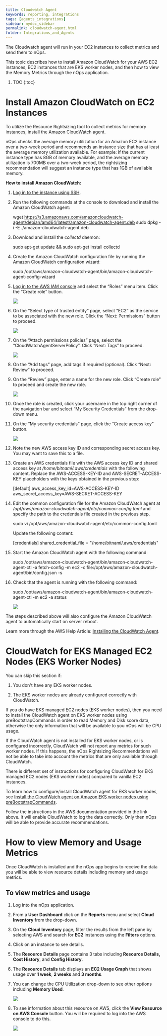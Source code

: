 ```yaml
---
title: Cloudwatch Agent
keywords: reporting, integrations
tags: [agents_integrations]
sidebar: mydoc_sidebar
permalink: cloudwatch-agent.html
folder: Integrations_and_Agents
---
```


The Cloudwatch agent will run in your EC2 instances to collect metrics and send them to nOps.

This topic describes how to install Amazon CloudWatch for your AWS EC2 instances, EC2 instances that are EKS worker nodes, and then how to view the Memory Metrics through the nOps application.

1. TOC
{:toc}
    

Install Amazon CloudWatch on EC2 Instances
==========================================

To utilize the Resource Rightsizing tool to collect metrics for memory instances, install the Amazon CloudWatch agent.

nOps checks the average memory utilization for an Amazon EC2 instance over a two-week period and recommends an instance size that has at least the average memory utilization available. For example: If the current instance type has 8GB of memory available, and the average memory utilization is 700MB over a two-week period, the rightsizing recommendation will suggest an instance type that has 1GB of available memory.

**How to install Amazon CloudWatch:**

1.  [Log in to the instance using SSH](https://docs.bitnami.com/aws/faq/get-started/connect-ssh/).
    
2.  Run the following commands at the console to download and install the Amazon CloudWatch agent:
    
    wget https://s3.amazonaws.com/amazoncloudwatch-agent/debian/amd64/latest/amazon-cloudwatch-agent.deb sudo dpkg -i -E ./amazon-cloudwatch-agent.deb
    
3.  Download and install the _collectd_ daemon:
    
    sudo apt-get update && sudo apt-get install collectd
    
4.  Create the Amazon CloudWatch configuration file by running the Amazon CloudWatch configuration wizard:
    
    sudo /opt/aws/amazon-cloudwatch-agent/bin/amazon-cloudwatch-agent-config-wizard
    
5.  [Log in to the AWS IAM console](https://console.aws.amazon.com/iam) and select the “Roles” menu item. Click the “Create role” button.  
    
    [![](https://downloads.intercomcdn.com/i/o/508477549/82ba9779a0ab648e61b57825/image.png)](https://downloads.intercomcdn.com/i/o/508477549/82ba9779a0ab648e61b57825/image.png)
    
6.  On the “Select type of trusted entity” page, select “EC2” as the service to be associated with the new role. Click the “Next: Permissions” button to proceed.
    
    [![](https://downloads.intercomcdn.com/i/o/508475263/72dd946effc92bbf4c73ffa1/image.png)](https://downloads.intercomcdn.com/i/o/508475263/72dd946effc92bbf4c73ffa1/image.png)
    
7.  On the “Attach permissions policies” page, select the “CloudWatchAgentServerPolicy”. Click “Next: Tags” to proceed.
    
    [![](https://downloads.intercomcdn.com/i/o/305154435/0132d0e2c484490bc8f70ee3/image.png?expires=1619793731&signature=5d982f8b76173b20eb4ccc29f6d1a598a9faf6c439d5612a525222caafcfffbf)](https://downloads.intercomcdn.com/i/o/305154435/0132d0e2c484490bc8f70ee3/image.png?expires=1619793731&signature=5d982f8b76173b20eb4ccc29f6d1a598a9faf6c439d5612a525222caafcfffbf)
    
8.  On the “Add tags” page, add tags if required (optional). Click “Next: Review” to proceed.
    
9.  On the “Review” page, enter a name for the new role. Click “Create role” to proceed and create the new role.
    
    [![](https://downloads.intercomcdn.com/i/o/508474711/d2b1d1a0fb4f9ee8c0bfe222/image.png)](https://downloads.intercomcdn.com/i/o/508474711/d2b1d1a0fb4f9ee8c0bfe222/image.png)
    
10. Once the role is created, click your username in the top right corner of the navigation bar and select “My Security Credentials” from the drop-down menu.
    
11. On the “My security credentials” page, click the “Create access key” button.
    
    [![](https://downloads.intercomcdn.com/i/o/305155071/a42a346eb6855c918b900a9c/image.png?expires=1619793731&signature=a79de53bbe9b805e2d53960be7e78a48c64b911585313032cf416d0d369511c5)](https://downloads.intercomcdn.com/i/o/305155071/a42a346eb6855c918b900a9c/image.png?expires=1619793731&signature=a79de53bbe9b805e2d53960be7e78a48c64b911585313032cf416d0d369511c5)
    
12. Note the new AWS access key ID and corresponding secret access key. You may want to save this to a file.  
    
13. Create an AWS credentials file with the AWS access key ID and shared access key at _/home/bitnami/.aws/credentials_ with the following content. Replace the AWS-ACCESS-KEY-ID and AWS-SECRET-ACCESS-KEY placeholders with the keys obtained in the previous step:
    
    \[default\] aws\_access\_key\_id=AWS-ACCESS-KEY-ID aws\_secret\_access\_key=AWS-SECRET-ACCESS-KEY
    
14. Edit the common configuration file for the Amazon CloudWatch agent at _/opt/aws/amazon-cloudwatch-agent/etc/common-config.toml_ and specify the path to the credentials file created in the previous step.
    
    sudo vi /opt/aws/amazon-cloudwatch-agent/etc/common-config.toml
    
      
    Update the following content:
    
    \[credentials\] shared\_credential\_file = "/home/bitnami/.aws/credentials"
    
15. Start the Amazon CloudWatch agent with the following command:
    
    sudo /opt/aws/amazon-cloudwatch-agent/bin/amazon-cloudwatch-agent-ctl -a fetch-config -m ec2 -c file:/opt/aws/amazon-cloudwatch-agent/bin/config.json -s
    
16. Check that the agent is running with the following command:
    
    sudo /opt/aws/amazon-cloudwatch-agent/bin/amazon-cloudwatch-agent-ctl -m ec2 -a status
    
    [![](https://downloads.intercomcdn.com/i/o/305156957/164c695764377b799f5f97d4/image.png?expires=1619793731&signature=abd898a02eeb8e2fdf49d59260e7ce8d714718226f0a18af1f3169bb8b679640)](https://downloads.intercomcdn.com/i/o/305156957/164c695764377b799f5f97d4/image.png?expires=1619793731&signature=abd898a02eeb8e2fdf49d59260e7ce8d714718226f0a18af1f3169bb8b679640)
    

The steps described above will also configure the Amazon CloudWatch agent to automatically start on server reboot.

Learn more through the AWS Help Article: [Installing the CloudWatch Agent](https://docs.aws.amazon.com/AmazonCloudWatch/latest/monitoring/install-CloudWatch-Agent-on-EC2-Instance.html).

CloudWatch for EKS Managed EC2 Nodes (EKS Worker Nodes)
=======================================================

You can skip this section if:

1.  You don't have any EKS worker nodes.
    
2.  The EKS worker nodes are already configured correctly with CloudWatch.
    

If you do have EKS managed EC2 nodes (EKS worker nodes), then you need to install the CloudWatch agent on EKS worker nodes using preBootstrapCommands in order to read Memory and Disk score data, otherwise the only information that will be available to you nOps will be CPU usage.

If the CloudWatch agent is not installed for EKS worker nodes, or is configured incorrectly, CloudWatch will not report any metrics for such worker nodes. If this happens, the nOps Rightsizing Recommendations will not be able to take into account the metrics that are only available through CloudWatch.

There is different set of instructions for configuring CloudWatch for EKS managed EC2 nodes (EKS worker nodes) compared to vanilla EC2 instances.

To learn how to configure/install CloudWatch agent for EKS worker nodes, see [Install the CloudWatch agent on Amazon EKS worker nodes using preBootstrapCommands](https://docs.aws.amazon.com/prescriptive-guidance/latest/patterns/install-the-ssm-agent-and-cloudwatch-agent-on-amazon-eks-worker-nodes-using-prebootstrapcommands.html).

Follow the instructions in the AWS documentation provided in the link above. It will enable CloudWatch to log the data correctly. Only then nOps will be able to provide accurate recommendations.

How to view Memory and Usage Metrics
====================================

Once CloudWatch is installed and the nOps app begins to receive the data you will be able to view resource details including memory and usage metrics.

To view metrics and usage
-------------------------

1.  Log into the nOps application.
    
2.  From a **User Dashboard** click on the **Reports** menu and select **Cloud Inventory** from the drop-down.
    
3.  On the **Cloud Inventory** page, filter the results from the left pane by selecting AWS and search for **EC2** instances using the **Filters** options.
    
4.  Click on an instance to see details.
    
5.  The **Resource** **Details** page contains 3 tabs including **Resource Details,** **Cost History**, and **Config History**.
    
6.  The **Resource Details** tab displays an **EC2 Usage Graph** that shows usage over **1 week**, **2 weeks** and **3 months**.
    
7.  You can change the CPU Utilization drop-down to see other options including **Memory Used**.
    
    [![](https://downloads.intercomcdn.com/i/o/508512921/f5362fd5120fe77977ae2326/image.png)](https://downloads.intercomcdn.com/i/o/508512921/f5362fd5120fe77977ae2326/image.png)
    
8.  To see information about this resource on AWS, click the **View Resource on AWS Console** button. You will be required to log into the AWS console to do this.
    
    [![](https://downloads.intercomcdn.com/i/o/508514272/2f9b3d4fbc26d54df93831c7/image.png)](https://downloads.intercomcdn.com/i/o/508514272/2f9b3d4fbc26d54df93831c7/image.png)